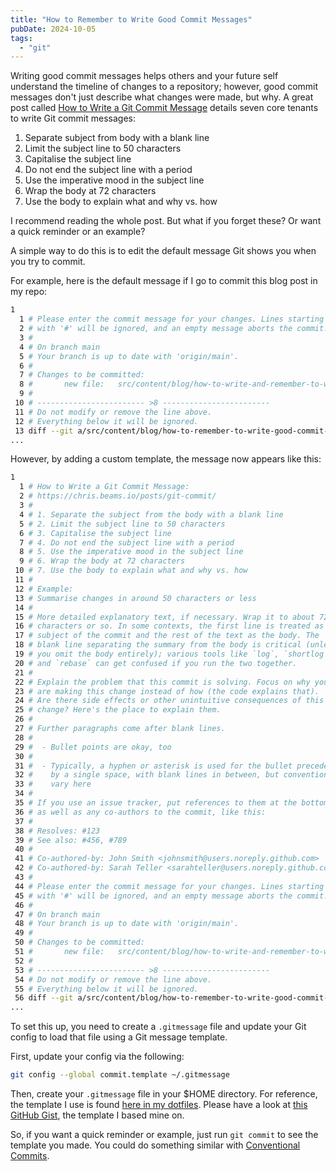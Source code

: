 ```yaml
---
title: "How to Remember to Write Good Commit Messages"
pubDate: 2024-10-05
tags:
  - "git"
---
```


Writing good commit messages helps others and your future self understand the timeline of changes to a repository; however, good commit messages don't just describe what changes were made, but why. A great post called [How to Write a Git Commit Message](https://cbea.ms/git-commit/) details seven core tenants to write Git commit messages:

1. Separate subject from body with a blank line
2. Limit the subject line to 50 characters
3. Capitalise the subject line
4. Do not end the subject line with a period
5. Use the imperative mood in the subject line
6. Wrap the body at 72 characters
7. Use the body to explain what and why vs. how

I recommend reading the whole post. But what if you forget these? Or want a quick reminder or an example?

A simple way to do this is to edit the default message Git shows you when you try to commit.

For example, here is the default message if I go to commit this blog post in my repo:

```bash
1
  1 # Please enter the commit message for your changes. Lines starting
  2 # with '#' will be ignored, and an empty message aborts the commit.
  3 #
  4 # On branch main
  5 # Your branch is up to date with 'origin/main'.
  6 #
  7 # Changes to be committed:
  8 #       new file:   src/content/blog/how-to-write-and-remember-to-write-good-commit-messages.md
  9 #
 10 # ------------------------ >8 ------------------------
 11 # Do not modify or remove the line above.
 12 # Everything below it will be ignored.
 13 diff --git a/src/content/blog/how-to-remember-to-write-good-commit-messages.md b/src/content/blog/how-to-remember-to-write-good-commit-messages.md
...
```

However, by adding a custom template, the message now appears like this:

```bash
1
  1 # How to Write a Git Commit Message:
  2 # https://chris.beams.io/posts/git-commit/
  3 #
  4 # 1. Separate the subject from the body with a blank line
  5 # 2. Limit the subject line to 50 characters
  6 # 3. Capitalise the subject line
  7 # 4. Do not end the subject line with a period
  8 # 5. Use the imperative mood in the subject line
  9 # 6. Wrap the body at 72 characters
 10 # 7. Use the body to explain what and why vs. how
 11 #
 12 # Example:
 13 # Summarise changes in around 50 characters or less
 14 #
 15 # More detailed explanatory text, if necessary. Wrap it to about 72
 16 # characters or so. In some contexts, the first line is treated as the
 17 # subject of the commit and the rest of the text as the body. The
 18 # blank line separating the summary from the body is critical (unless
 19 # you omit the body entirely); various tools like `log`, `shortlog`
 20 # and `rebase` can get confused if you run the two together.
 21 #
 22 # Explain the problem that this commit is solving. Focus on why you
 23 # are making this change instead of how (the code explains that).
 24 # Are there side effects or other unintuitive consequences of this
 25 # change? Here's the place to explain them.
 26 #
 27 # Further paragraphs come after blank lines.
 28 #
 29 #  - Bullet points are okay, too
 30 #
 31 #  - Typically, a hyphen or asterisk is used for the bullet preceded
 32 #    by a single space, with blank lines in between, but conventions
 33 #    vary here
 34 #
 35 # If you use an issue tracker, put references to them at the bottom,
 36 # as well as any co-authors to the commit, like this:
 37 #
 38 # Resolves: #123
 39 # See also: #456, #789
 40 #
 41 # Co-authored-by: John Smith <johnsmith@users.noreply.github.com>
 42 # Co-authored-by: Sarah Teller <sarahteller@users.noreply.github.com>
 43 #
 44 # Please enter the commit message for your changes. Lines starting
 45 # with '#' will be ignored, and an empty message aborts the commit.
 46 #
 47 # On branch main
 48 # Your branch is up to date with 'origin/main'.
 49 #
 50 # Changes to be committed:
 51 #       new file:   src/content/blog/how-to-write-and-remember-to-write-good-commit-messages.md
 52 #
 53 # ------------------------ >8 ------------------------
 54 # Do not modify or remove the line above.
 55 # Everything below it will be ignored.
 56 diff --git a/src/content/blog/how-to-remember-to-write-good-commit-messages.md b/src/content/blog/how-to-remember-to-write-good-commit-messages.md
...
```

To set this up, you need to create a `.gitmessage` file and update your Git config to load that file using a Git message template.

First, update your config via the following:

```bash
git config --global commit.template ~/.gitmessage
```

Then, create your `.gitmessage` file in your $HOME directory. For reference, the template I use is found [here in my dotfiles](https://github.com/harleyjwilson/.dotfiles/blob/main/git/.config/git/gitmessage). Please have a look at [this GitHub Gist](https://gist.github.com/lisawolderiksen/a7b99d94c92c6671181611be1641c733), the template I based mine on.

So, if you want a quick reminder or example, just run `git commit` to see the template you made. You could do something similar with [Conventional Commits](https://www.conventionalcommits.org/en/v1.0.0/).
